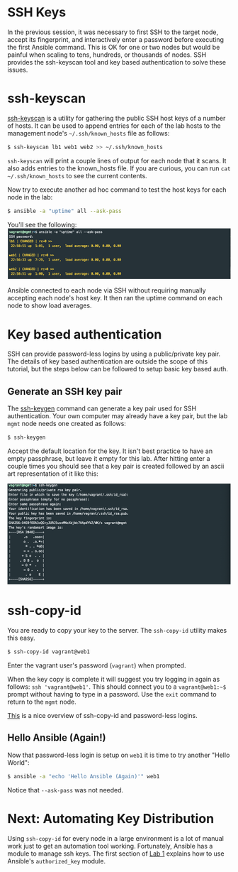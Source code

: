 # SSH Keys
In the previous session, it was necessary to first SSH to the target node, accept its fingerprint, and interactively enter a password before executing the first Ansible command.  This is OK for one or two nodes but would be painful when scaling to tens, hundreds, or thousands of nodes.  SSH provides the ssh-keyscan tool and key based authentication to solve these issues.

# ssh-keyscan
[ssh-keyscan](https://man.openbsd.org/ssh-keyscan) is a utility for gathering the public SSH host keys of a number of hosts.  It can be used to append entries for each of the lab hosts to the management node's `~/.ssh/known_hosts` file as follows:

```bash
$ ssh-keyscan lb1 web1 web2 >> ~/.ssh/known_hosts
```

`ssh-keyscan` will print a couple lines of output for each node that it scans.  It also adds entries to the known_hosts file.  If you are curious, you can run `cat ~/.ssh/known_hosts` to see the current contents.

Now try to execute another ad hoc command to test the host keys for each node in the lab:

```bash
$ ansible -a "uptime" all --ask-pass
```
You'll see the following:
![Screenshot](../img/uptime.png)

Ansible connected to each node via SSH without requiring manually accepting each node's host key.  It then ran the uptime command on each node to show load averages.

# Key based authentication
SSH can provide password-less logins by using a public/private key pair.  The details of key based authentication are outside the scope of this tutorial, but the steps below can be followed to setup basic key based auth.

## Generate an SSH key pair
The [ssh-keygen](https://man.openbsd.org/ssh-keygen) command can generate a key pair used for SSH authentication.  Your own computer may already have a key pair, but the lab `mgmt` node needs one created as follows:

```bash
$ ssh-keygen
```

Accept the default location for the key.  It isn't best practice to have an empty passphrase, but leave it empty for this lab.  After hitting enter a couple times you should see that a key pair is created followed by an ascii art representation of it like this:

![Screenshot](../img/keyGen.png)

# ssh-copy-id

You are ready to copy your key to the server.  The `ssh-copy-id` utility makes this easy.

```bash
$ ssh-copy-id vagrant@web1
```

Enter the vagrant user's password (`vagrant`) when prompted.

When the key copy is complete it will suggest you try logging in again as follows: `ssh 'vagrant@web1'`.  This should connect you to a `vagrant@web1:~$` prompt without having to type in a password.  Use the `exit` command to return to the `mgmt` node.

[This](https://www.ssh.com/ssh/copy-id) is a nice overview of ssh-copy-id and password-less logins.

## Hello Ansible (Again!)

Now that password-less login is setup on `web1` it is time to try another "Hello World":

```bash
$ ansible -a "echo 'Hello Ansible (Again)'" web1
```

Notice that `--ask-pass` was not needed.

# Next: Automating Key Distribution
Using `ssh-copy-id` for every node in a large environment is a lot of manual work just to get an automation tool working.  Fortunately, Ansible has a module to manage ssh keys.  The first section of [Lab 1](../lab-1/lab-1.md) explains how to use Ansible's `authorized_key` module.